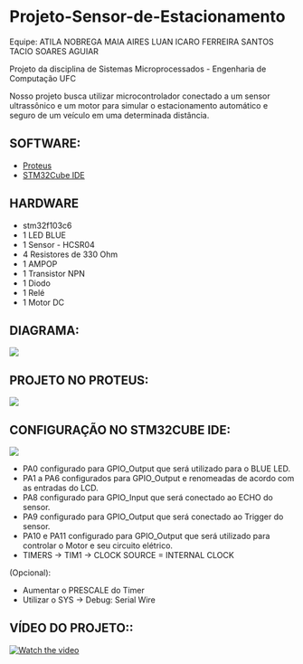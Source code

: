 # Projeto-Sensor-de-Estacionamento
Equipe:
ATILA NOBREGA MAIA AIRES
LUAN ICARO FERREIRA SANTOS
TACIO SOARES AGUIAR

Projeto da disciplina de Sistemas Microprocessados - Engenharia de Computação UFC

Nosso projeto busca utilizar microcontrolador conectado a um sensor ultrassônico e um motor para simular o estacionamento automático e seguro de um veículo em uma determinada distância.

<h2>SOFTWARE:</h2>

* <a href="https://www.labcenter.com/">Proteus</a>
* <a href="https://www.st.com/en/ecosystems/stm32cube.html">STM32Cube IDE</a>

<h2>HARDWARE</h2>

* stm32f103c6
* 1 LED BLUE
* 1 Sensor - HCSR04
* 4 Resistores de 330 Ohm
* 1 AMPOP
* 1 Transistor NPN
* 1 Diodo
* 1 Relé
* 1 Motor DC

<h2>DIAGRAMA:</h2>

<img src="https://github.com/Atila-Nobrega/Projeto-Sensor-de-Estacionamento/edit/main/imagens/diagrama.png">


<h2>PROJETO NO PROTEUS:</h2>

<img src="https://github.com/Atila-Nobrega/Projeto-Sensor-de-Estacionamento/edit/main/imagens/projetoproteus.png">

<h2>CONFIGURAÇÃO NO STM32CUBE IDE:</h2>

<img src="https://github.com/Atila-Nobrega/Projeto-Sensor-de-Estacionamento/edit/main/imagens/cubeide.png">

* PA0 configurado para GPIO_Output que será utilizado para o BLUE LED.
* PA1 a PA6 configurados para GPIO_Output e renomeadas de acordo com as entradas do LCD.
* PA8 configurado para GPIO_Input que será conectado ao ECHO do sensor.
* PA9 configurado para GPIO_Output que será conectado ao Trigger do sensor.
* PA10 e PA11 configurado para GPIO_Output que será utilizado para controlar o Motor e seu circuito elétrico.
* TIMERS -> TIM1 -> CLOCK SOURCE = INTERNAL CLOCK

(Opcional): 
* Aumentar o PRESCALE do Timer 
* Utilizar o SYS -> Debug: Serial Wire

<h2>VÍDEO DO PROJETO::</h2>

[![Watch the video](https://img.youtube.com/vi/ZqOWXydNSa4/maxresdefault.jpg)](https://youtu.be/ZqOWXydNSa4)
